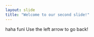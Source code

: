 ```yaml
---
layout: slide
title: "Welcome to our second slide!"
---
```

haha funi
Use the left arrow to go back!
